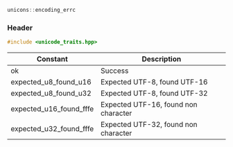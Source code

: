 ```c++
unicons::encoding_errc
```
### Header

```c++
#include <unicode_traits.hpp>

```
Constant                   |Description
---------------------------|------------------------------
ok                         | Success
expected_u8_found_u16      | Expected UTF-8, found UTF-16
expected_u8_found_u32      | Expected UTF-8, found UTF-32    
expected_u16_found_fffe    | Expected UTF-16, found non character
expected_u32_found_fffe    | Expected UTF-32, found non character


